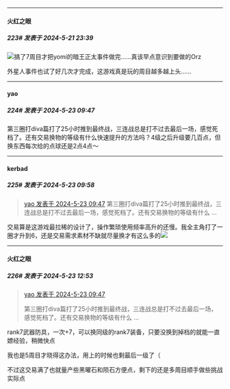 ﻿
*****

####  火红之眼  
##### 223#       发表于 2024-5-21 23:39

<img src="https://static.saraba1st.com/image/smiley/face2017/068.png" referrerpolicy="no-referrer">搞了7周目才把yomi的暗王正太事件做完......真该早点意识到要做的Orz

外星人事件也试了好几次才完成，这游戏真是玩的周目越多越上头......


*****

####  yao  
##### 224#       发表于 2024-5-23 09:47

第三圈打diva篇打了25小时推到最终战，三连战总是打不过去最后一场，感觉死档了。还有交易换物的等级有什么快速提升的方法吗？4级之后升级要几百点，但换东西每次给的点球还是2点4点～


*****

####  kerbad  
##### 225#       发表于 2024-5-23 09:58

<blockquote><a href="httphttps://bbs.saraba1st.com/2b/forum.php?mod=redirect&amp;goto=findpost&amp;pid=64971826&amp;ptid=2150951" target="_blank">yao 发表于 2024-5-23 09:47</a>
第三圈打diva篇打了25小时推到最终战，三连战总是打不过去最后一场，感觉死档了。还有交易换物的等级有什么 ...</blockquote>
交易算是这游戏最拉稀的设计了，操作繁琐使用频率高升的还慢。我全主角打了一圈才升到6，还是交易需求素材不缺就尽量换才有这么多的<img src="https://static.saraba1st.com/image/smiley/face2017/021.png" referrerpolicy="no-referrer">


*****

####  火红之眼  
##### 226#       发表于 2024-5-23 12:53

<blockquote><a href="httphttps://bbs.saraba1st.com/2b/forum.php?mod=redirect&amp;goto=findpost&amp;pid=64971826&amp;ptid=2150951" target="_blank">yao 发表于 2024-5-23 09:47</a>

第三圈打diva篇打了25小时推到最终战，三连战总是打不过去最后一场，感觉死档了。还有交易换物的等级有什么 ...</blockquote>
rank7武器防具，一次+7，可以换同级的rank7装备，只要没换到掉档的就能一直嫖经验，稍微快点

我也是5周目才晓得这办法，用上的时候也剩最后一级了（

不过这交易满了也就量产些黑曜石和陨石方便点，剩下的还是多周目顺手做些挑战实际点

